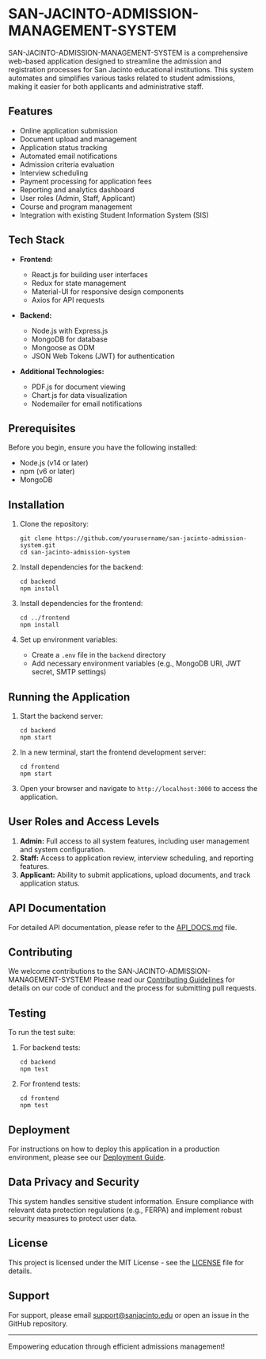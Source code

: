 # SAN-JACINTO-ADMISSION-MANAGEMENT-SYSTEM

SAN-JACINTO-ADMISSION-MANAGEMENT-SYSTEM is a comprehensive web-based application designed to streamline the admission and registration processes for San Jacinto educational institutions. This system automates and simplifies various tasks related to student admissions, making it easier for both applicants and administrative staff.

## Features

- Online application submission
- Document upload and management
- Application status tracking
- Automated email notifications
- Admission criteria evaluation
- Interview scheduling
- Payment processing for application fees
- Reporting and analytics dashboard
- User roles (Admin, Staff, Applicant)
- Course and program management
- Integration with existing Student Information System (SIS)

## Tech Stack

- **Frontend:**
  - React.js for building user interfaces
  - Redux for state management
  - Material-UI for responsive design components
  - Axios for API requests

- **Backend:**
  - Node.js with Express.js
  - MongoDB for database
  - Mongoose as ODM
  - JSON Web Tokens (JWT) for authentication

- **Additional Technologies:**
  - PDF.js for document viewing
  - Chart.js for data visualization
  - Nodemailer for email notifications

## Prerequisites

Before you begin, ensure you have the following installed:
- Node.js (v14 or later)
- npm (v6 or later)
- MongoDB

## Installation

1. Clone the repository:
   ```
   git clone https://github.com/yourusername/san-jacinto-admission-system.git
   cd san-jacinto-admission-system
   ```

2. Install dependencies for the backend:
   ```
   cd backend
   npm install
   ```

3. Install dependencies for the frontend:
   ```
   cd ../frontend
   npm install
   ```

4. Set up environment variables:
   - Create a `.env` file in the `backend` directory
   - Add necessary environment variables (e.g., MongoDB URI, JWT secret, SMTP settings)

## Running the Application

1. Start the backend server:
   ```
   cd backend
   npm start
   ```

2. In a new terminal, start the frontend development server:
   ```
   cd frontend
   npm start
   ```

3. Open your browser and navigate to `http://localhost:3000` to access the application.

## User Roles and Access Levels

1. **Admin:** Full access to all system features, including user management and system configuration.
2. **Staff:** Access to application review, interview scheduling, and reporting features.
3. **Applicant:** Ability to submit applications, upload documents, and track application status.

## API Documentation

For detailed API documentation, please refer to the [API_DOCS.md](API_DOCS.md) file.

## Contributing

We welcome contributions to the SAN-JACINTO-ADMISSION-MANAGEMENT-SYSTEM! Please read our [Contributing Guidelines](CONTRIBUTING.md) for details on our code of conduct and the process for submitting pull requests.

## Testing

To run the test suite:

1. For backend tests:
   ```
   cd backend
   npm test
   ```

2. For frontend tests:
   ```
   cd frontend
   npm test
   ```

## Deployment

For instructions on how to deploy this application in a production environment, please see our [Deployment Guide](DEPLOYMENT.md).

## Data Privacy and Security

This system handles sensitive student information. Ensure compliance with relevant data protection regulations (e.g., FERPA) and implement robust security measures to protect user data.

## License

This project is licensed under the MIT License - see the [LICENSE](LICENSE) file for details.

## Support

For support, please email support@sanjacinto.edu or open an issue in the GitHub repository.

---

Empowering education through efficient admissions management!
